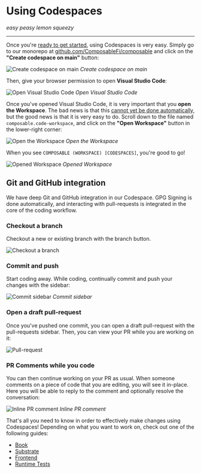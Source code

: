 # Using Codespaces

*easy peasy lemon squeezy*

---

Once you're [ready to get started](./getting-started.html), using Codespaces is very easy. Simply go to our monorepo at [github.com/ComposableFi/composable](https://github.com/ComposableFi/composable) and click on the **"Create codespace on main"** button:

![Create codespace on main](./create-codespace-on-main.png)
*Create codespace on main*

Then, give your browser permission to open **Visual Studio Code**:

![Open Visual Studio Code](./open-vscode-dialog.png)
*Open Visual Studio Code*

Once you've opened Visual Studio Code, it is very important that you **open the Workspace**. The bad news is that this [cannot yet be done automatically](https://github.community/t/how-to-automatically-open-a-vscode-workspace/154339), but the good news is that it is very easy to do. Scroll down to the file named `composable.code-workspace`, and click on the **"Open Workspace"** button in the lower-right corner:

![Open the Workspace](./open-the-workspace.png)
*Open the Workspace*

When you see `COMPOSABLE (WORKSPACE) [CODESPACES]`, you're good to go!

![Opened Workspace](./opened-workspace.png)
*Opened Workspace*

## Git and GitHub integration

We have deep Git and GitHub integration in our Codespace. GPG Signing is done automatically, and interacting with pull-requests is integrated in the core of the coding workflow.

### Checkout a branch

Checkout a new or existing branch with the branch button.

![Checkout a branch](./checkout-branch.png)

### Commit and push

Start coding away. While coding, continually commit and push your changes with the sidebar:

![Commit sidebar](./commit-sidebar.png)
*Commit sidebar*

### Open a draft pull-request

Once you've pushed one commit, you can open a draft pull-request with the pull-requests sidebar. Then, you can view your PR while you are working on it:

![Pull-request](./pull-request.png)

### PR Comments while you code

You can then continue working on your PR as usual. When someone comments on a piece of code that you are editing, you will see it in-place. Here you will be able to reply to the comment and optionally resolve the conversation:

![Inline PR comment](./inline-pr-comment.png)
*Inline PR comment*

That's all you need to know in order to effectively make changes using Codespaces!
Depending on what you want to work on, check out one of the following guides:

- [Book](./book.html)
- [Substrate](./substrate.html)
- [Frontend](./frontend.html)
- [Runtime Tests](./runtime-tests.html)
